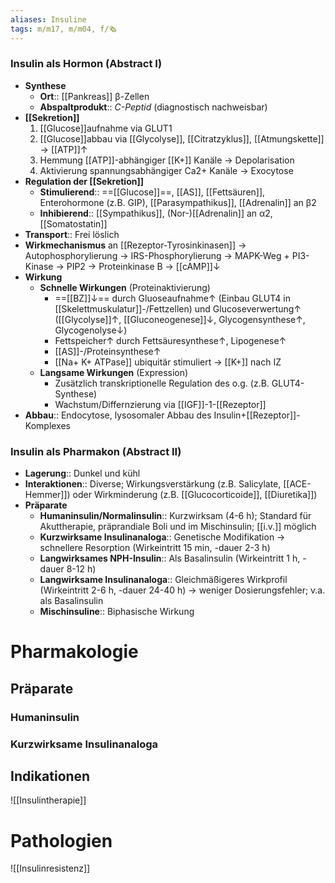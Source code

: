 ```yaml
---
aliases: Insuline
tags: m/m17, m/m04, f/🗞️
---
```

### Insulin als Hormon (Abstract I)
- **Synthese**
	- **Ort**:: [[Pankreas]] β-Zellen
	- **Abspaltprodukt**:: *C-Peptid* (diagnostisch nachweisbar)
- **[[Sekretion]]** 
	1. [[Glucose]]aufnahme via GLUT1
	2. [[Glucose]]abbau via [[Glycolyse]], [[Citratzyklus]], [[Atmungskette]] → [[ATP]]↑
	3. Hemmung [[ATP]]-abhängiger [[K+]] Kanäle → Depolarisation
	4. Aktivierung spannungsabhängiger Ca2+ Kanäle → Exocytose
- **Regulation der [[Sekretion]]**
	- **Stimulierend**:: ==[[Glucose]]==, [[AS]], [[Fettsäuren]], Enterohormone (z.B. GIP), [[Parasympathikus]], [[Adrenalin]] an β2
	- **Inhibierend**:: [[Sympathikus]], (Nor-)[[Adrenalin]] an α2, [[Somatostatin]]
- **Transport**:: Frei löslich
- **Wirkmechanismus** an [[Rezeptor-Tyrosinkinasen]] → Autophosphorylierung → IRS-Phosphorylierung → MAPK-Weg + PI3-Kinase → PIP2 → Proteinkinase B → [[cAMP]]↓ 
- **Wirkung**
	- **Schnelle Wirkungen** (Proteinaktivierung)	
		- ==[[BZ]]↓== durch Gluoseaufnahme↑ (Einbau GLUT4 in [[Skelettmuskulatur]]-/Fettzellen) und Glucoseverwertung↑ ([[Glycolyse]]↑, [[Gluconeogenese]]↓, Glycogensynthese↑, Glycogenolyse↓)
		- Fettspeicher↑ durch Fettsäuresynthese↑, Lipogenese↑ 
		- [[AS]]-/Proteinsynthese↑ 
		- [[Na+ K+ ATPase]] ubiquitär stimuliert → [[K+]] nach IZ
	- **Langsame Wirkungen** (Expression)
		- Zusätzlich transkriptionelle Regulation des o.g. (z.B. GLUT4-Synthese)
		- Wachstum/Differnzierung via [[IGF]]-1-[[Rezeptor]]
- **Abbau**:: Endocytose, lysosomaler Abbau des Insulin+[[Rezeptor]]-Komplexes
### Insulin als Pharmakon (Abstract II)
- **Lagerung**:: Dunkel und kühl
- **Interaktionen**:: Diverse; Wirkungsverstärkung (z.B. Salicylate, [[ACE-Hemmer]]) oder Wirkminderung (z.B. [[Glucocorticoide]], [[Diuretika]])
- **Präparate**
	- **Humaninsulin/Normalinsulin**:: Kurzwirksam (4-6 h); Standard für Akuttherapie, präprandiale Boli und im Mischinsulin; [[i.v.]] möglich
	- **Kurzwirksame Insulinanaloga**:: Genetische Modifikation → schnellere Resorption (Wirkeintritt 15 min, -dauer 2-3 h)
	- **Langwirksames NPH-Insulin**:: Als Basalinsulin (Wirkeintritt 1 h, -dauer 8-12 h)
	- **Langwirksame Insulinanaloga**:: Gleichmäßigeres Wirkprofil (Wirkeintritt 2-6 h, -dauer 24-40 h) → weniger Dosierungsfehler; v.a. als Basalinsulin
	- **Mischinsuline**:: Biphasische Wirkung

# Pharmakologie
## Präparate
### Humaninsulin
### Kurzwirksame Insulinanaloga



## Indikationen
![[Insulintherapie]]

# Pathologien
![[Insulinresistenz]]